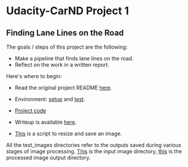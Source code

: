 # Udacity-CarND Project 1
## Finding Lane Lines on the Road

The goals / steps of this project are the following:
* Make a pipeline that finds lane lines on the road.
* Reflect on the work in a written report.

Here's where to begin:

* Read the original project README [here](https://github.com/agoila/udacity-carnd-P1/tree/master/readme).

* Environment: [setup](https://github.com/agoila/udacity-carnd-P1/tree/master/starter-kit) and [test](https://github.com/agoila/udacity-carnd-P1/tree/master/starter-kit-test).

* [Project code](https://github.com/agoila/udacity-carnd-P1/blob/master/P1.ipynb)

* Writeup is available [here](https://github.com/agoila/udacity-carnd-P1/tree/master/writeup).

* [This](https://github.com/agoila/udacity-carnd-P1/blob/master/Resize%20Image.ipynb) is a script to resize and save an image. 

All the test_images directories refer to the outputs saved during various stages of image processing. [This](https://github.com/agoila/udacity-carnd-P1/tree/master/test_images) is the input image directory, [this](https://github.com/agoila/udacity-carnd-P1/tree/master/test_images_output) is the processed image output directory. 



